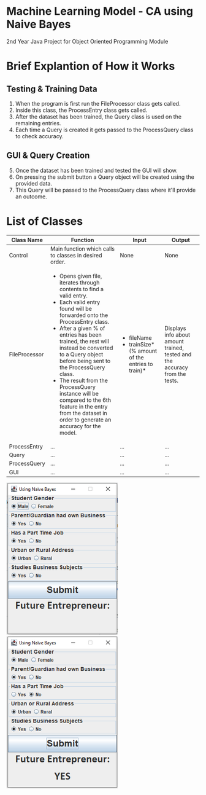 # Machine Learning Model - CA using Naive Bayes
2nd Year Java Project for Object Oriented Programming Module

# Brief Explantion of How it Works

## Testing & Training Data
1. When the program is first run the FileProcessor class gets called.
2. Inside this class, the ProcessEntry class gets called.
3. After the dataset has been trained, the Query class is used on the remaining entries.
4. Each time a Query is created it gets passed to the ProcessQuery class to check accuracy.

## GUI & Query Creation
5. Once the dataset has been trained and tested the GUI will show.
6. On pressing the submit button a Query object will be created using the provided data.
7. This Query will be passed to the ProcessQuery class where it'll provide an outcome.

# List of Classes
Class Name | Function | Input | Output
--- | --- | --- | ---
Control | Main function which calls to classes in desired order. | None | None
FileProcessor | <ul><li>Opens given file, iterates through contents to find a valid entry.</li><li>Each valid entry found will be forwarded onto the ProcessEntry class.</li><li>After a given % of entries has been trained, the rest will instead be converted to a Query object before being sent to the ProcessQuery class.</li><li>The result from the ProcessQuery instance will be compared to the 6th feature in the entry from the dataset in order to generate an accuracy for the model.</li></ul>| <ul><li>fileName</li><li>trainSize*(% amount of the entries to train)*</li> | Displays info about amount trained, tested and the accuracy from the tests.
ProcessEntry | ... | ... | ...
Query | ... | ... | ...
ProcessQuery | ... | ... | ...
GUI | ... | ... | ...


![alt text](https://github.com/SeanHampson/MLM-CA/blob/main/images/default-gui.png "Default GUI")
![alt text](https://github.com/SeanHampson/MLM-CA/blob/main/images/selection-gui.png "Selection GUI")
